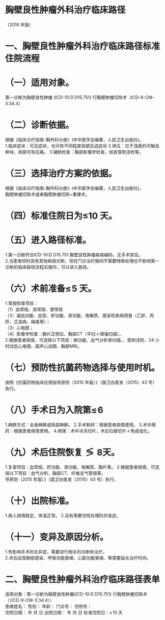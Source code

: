 # 胸壁良性肿瘤外科治疗临床路径  
（2016 年版）  
# 一、胸壁良性肿瘤外科治疗临床路径标准住院流程  
# （一）适用对象。  
第一诊断为胸壁良性肿瘤 (ICD-10:D D15.751) 行胸壁肿瘤切除术（ICD-9-CM-3:34.4）  
# （二）诊断依据。  
根据《临床诊疗指南-胸外科分册》(中华医学会编著，人民卫生出版社)。  
1.临床症状：可无症状，也可有不同程度局部压迫症状 2.体征：位于浅表的可触及肿块，局部可有压痛。 3.辅助检查：胸部影像学检查，经皮穿刺活检等。  
# （三）选择治疗方案的依据。  
根据《临床诊疗指南-胸外科分册》(中华医学会编著，人民卫生出版社)。  
胸壁肿瘤切除术或者胸壁肿瘤切除$+$重建术。  
# （四）标准住院日为≤10 天。  
# （五）进入路径标准。  
1.第一诊断符合ICD-10:D D15.751 胸壁良性肿瘤疾病编码，无手术禁忌。  
2.当患者同时具有其他疾病诊断，但在门诊治疗期间不需要特殊处理也不影响第一诊断的临床路径流程实施时，可以进入路径。  
# （六）术前准备$\leqslant\!5$ 天。  
1.常规检查项目：  
（1）血常规、尿常规、便常规  
（2）凝血功能、血型、肝功能、肾功能、电解质、感染性疾病筛查（乙肝、丙肝、艾滋病、梅毒等）；  
（3）心电图；  
（4）影像学检查：胸片正侧位、胸部CT（平扫＋增强扫描）。  
2.根据患者病情，可选择以下项目：肺功能、血气分析骨扫描、、穿刺活检、24 小时动态心电图、超声心动图、胸部MRI。  
# （七）预防性抗菌药物选择与使用时机。  
按照《抗菌药物临床应用指导原则（2015 年版）》（国卫办医发〔2015〕43 号）执行。  
# （八）手术日为入院第$\leqslant\!6$  
1.麻醉方式：全身麻醉或局部麻醉。 2.手术耗材：根据患者病情使用。 3.术中用药：根据患者病情使用。 4.病理：术中冰冻切片，术后石蜡切片＋免疫组化。  
# （九）术后住院恢复$\lessgtr8$天。  
1.复查项目：血常规、肝功能、肾功能、电解质、胸片等。 2.根据患者病情，可选择以下项目：血气分析、胸部CT、纤维支气管镜等。  
导原则（2015 年版）》（国卫办医发〔2015〕43 号）执行。  
# （十）出院标准。  
1.病人病情稳定，体温正常。 2.没有需要住院处理的并发症。  
# （十一）变异及原因分析。  
1.有影响手术的合并症，需要进行相关的诊断和治疗。  
2.术后出现肺部感染、呼吸功能衰竭、心脏功能衰竭、等需要延长治疗时间。  
# 二、胸壁良性肿瘤外科治疗临床路径表单  
适用对象：第一诊断为胸壁良性肿瘤(ICD-10:D D15.751) 行胸壁肿瘤切除术（（ICD-9-CM-3:34.4））  
患者姓名：           性别：    年龄：    门诊号：       住院号：  
住院日期：   年  月  日    出院日期：     年  月   日     标准住院日：$\leqslant\!10$ 天  
